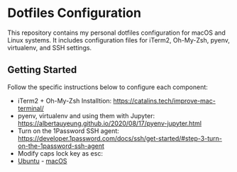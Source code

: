 # Dotfiles Configuration

This repository contains my personal dotfiles configuration for macOS and Linux systems. It includes configuration files for iTerm2, Oh-My-Zsh, pyenv, virtualenv, and SSH settings.

## Getting Started

Follow the specific instructions below to configure each component:

- iTerm2 + Oh-My-Zsh Installtion: https://catalins.tech/improve-mac-terminal/
- pyenv, virtualenv and using them with Jupyter: https://albertauyeung.github.io/2020/08/17/pyenv-jupyter.html 
- Turn on the 1Password SSH agent: https://developer.1password.com/docs/ssh/get-started/#step-3-turn-on-the-1password-ssh-agent
- Modify caps lock key as esc:
 - [Ubuntu](https://dev.to/yuyabu/how-to-use-caps-lock-key-as-esc-on-ubuntu-18-1g7l)	- [macOS](https://vim.fandom.com/wiki/Map_caps_lock_to_escape_in_macOS)

